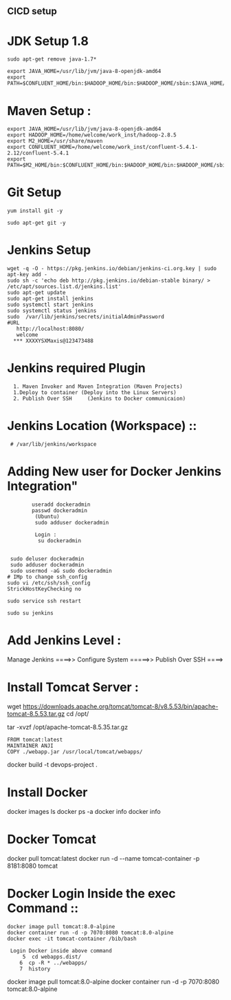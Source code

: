 ## CICD setup

# JDK  Setup 1.8
	sudo apt-get remove java-1.7*

	export JAVA_HOME=/usr/lib/jvm/java-8-openjdk-amd64
	export PATH=$CONFLUENT_HOME/bin:$HADOOP_HOME/bin:$HADOOP_HOME/sbin:$JAVA_HOME/bin:$PATH


# Maven Setup :
	export JAVA_HOME=/usr/lib/jvm/java-8-openjdk-amd64
	export HADOOP_HOME=/home/welcome/work_inst/hadoop-2.8.5
	export M2_HOME=/usr/share/maven
	export CONFLUENT_HOME=/home/welcome/work_inst/confluent-5.4.1-2.12/confluent-5.4.1
	export PATH=$M2_HOME/bin:$CONFLUENT_HOME/bin:$HADOOP_HOME/bin:$HADOOP_HOME/sbin:$JAVA_HOME/bin:$PATH



# Git Setup
	yum install git -y

	sudo apt-get git -y

# Jenkins Setup 
	wget -q -O - https://pkg.jenkins.io/debian/jenkins-ci.org.key | sudo apt-key add -
	sudo sh -c 'echo deb http://pkg.jenkins.io/debian-stable binary/ > /etc/apt/sources.list.d/jenkins.list'
	sudo apt-get update
	sudo apt-get install jenkins
	sudo systemctl start jenkins
	sudo systemctl status jenkins
	sudo  /var/lib/jenkins/secrets/initialAdminPassword
	#URL 
	   http://localhost:8080/
	   welcome
	  *** XXXXYSXMaxis@123473488

# Jenkins required Plugin 
      1. Maven Invoker and Maven Integration (Maven Projects)
      1.Deploy to container (Deploy into the Linux Servers)
      2. Publish Over SSH	  (Jenkins to Docker communicaion)
# Jenkins Location (Workspace) ::   
     # /var/lib/jenkins/workspace
   
   
# Adding New user for Docker Jenkins Integration"
			useradd dockeradmin
			passwd dockeradmin
             (Ubuntu)
			 sudo adduser dockeradmin
			 
			 Login :
			  su dockeradmin 

			  
	 sudo deluser dockeradmin
	 sudo adduser dockeradmin
	 sudo usermod -aG sudo dockeradmin
	# IMp to change ssh_config 
	sudo vi /etc/ssh/ssh_config 
	StrickHostKeyChecking no 

	sudo service ssh restart 

	sudo su jenkins 
 # Add Jenkins Level :
  Manage Jenkins ====>> Configure System =====>> Publish Over SSH ====>  
			  
 # Install Tomcat Server :
   wget https://downloads.apache.org/tomcat/tomcat-8/v8.5.53/bin/apache-tomcat-8.5.53.tar.gz
  cd /opt/ 
  
   tar -xvzf /opt/apache-tomcat-8.5.35.tar.gz
   
   
	FROM tomcat:latest
	MAINTAINER ANJI
	COPY ./webapp.jar /usr/local/tomcat/webapps/

docker build -t devops-project .
   
 # Install Docker 
   docker images ls 
   docker ps -a 
   docker info
   docker info 

# Docker Tomcat   
  
 docker pull tomcat:latest
 docker run -d --name tomcat-container -p 8181:8080 tomcat
 
# Docker Login Inside the exec Command ::
	docker image pull tomcat:8.0-alpine
	docker container run -d -p 7070:8080 tomcat:8.0-alpine
	docker exec -it tomcat-container /bib/bash 
 
	 Login Docker inside above command 
	     5  cd webapps.dist/
	    6  cp -R * ../webapps/
	    7  history


docker image pull tomcat:8.0-alpine
docker container run -d -p 7070:8080 tomcat:8.0-alpine

   
   
   
